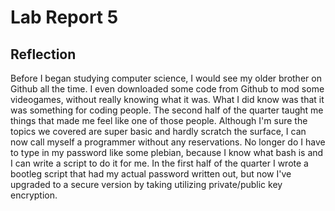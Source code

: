 # Lab Report 5

## Reflection
Before I began studying computer science, I would see my older brother on Github all the time. I even downloaded some code from Github to mod some videogames, without really knowing what it was. What I did know was that it was something for coding people. The second half of the quarter taught me things that made me feel like one of those people. Although I'm sure the topics we covered are super basic and hardly scratch the surface, I can now call myself a programmer without any reservations. No longer do I have to type in my password like some plebian, because I know what bash is and I can write a script to do it for me. In the first half of the quarter I wrote a bootleg script that had my actual password written out, but now I've upgraded to a secure version by taking utilizing private/public key encryption.
